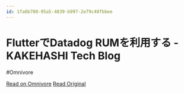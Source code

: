 ```yaml
---
id: 1fa6b708-95a5-4039-b997-2e79c48fbbee
---
```


# FlutterでDatadog RUMを利用する - KAKEHASHI Tech Blog
#Omnivore

[Read on Omnivore](https://omnivore.app/me/flutter-datadog-rum-kakehashi-tech-blog-18fa333ec8a)
[Read Original](https://kakehashi-dev.hatenablog.com/entry/2023/12/20/091000)

